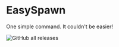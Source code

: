 # EasySpawn
One simple command. It couldn't be easier!

![GitHub all releases](https://img.shields.io/github/downloads/muchtek/EasySpawn/total)
